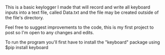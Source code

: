 This is a basic keylogger I made that will record and write all keyboard inputs into a text file, called Data.txt and the file may be created outside of the file's directory.

Feel free to suggest improvements to the code, this is my first project to post so I'm open to any changes and edits.

To run the program you'll first have to install the "keyboard" package using $pip install keyboard
